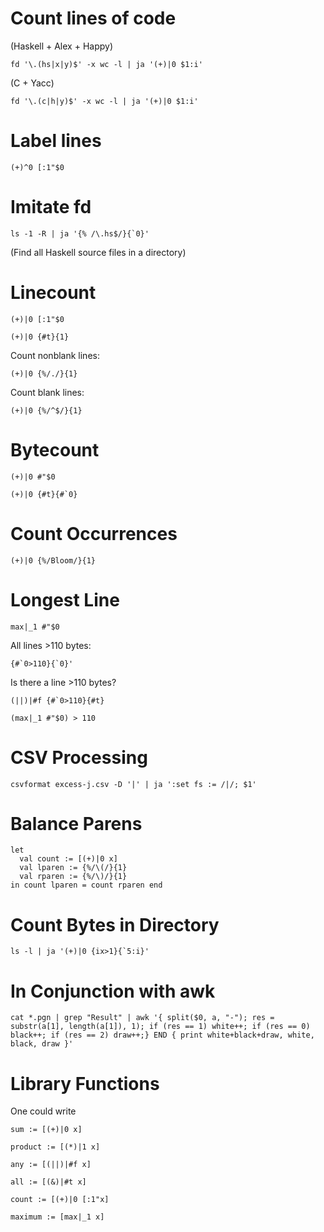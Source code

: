 # Count lines of code

(Haskell + Alex + Happy)

```
fd '\.(hs|x|y)$' -x wc -l | ja '(+)|0 $1:i'
```

(C + Yacc)

```
fd '\.(c|h|y)$' -x wc -l | ja '(+)|0 $1:i'
```

# Label lines

```
(+)^0 [:1"$0
```

# Imitate fd

```
ls -1 -R | ja '{% /\.hs$/}{`0}'
```

(Find all Haskell source files in a directory)

# Linecount

```
(+)|0 [:1"$0
```

```
(+)|0 {#t}{1}
```

Count nonblank lines:

```
(+)|0 {%/./}{1}
```

Count blank lines:

```
(+)|0 {%/^$/}{1}
```

# Bytecount

```
(+)|0 #"$0
```

```
(+)|0 {#t}{#`0}
```

# Count Occurrences

```
(+)|0 {%/Bloom/}{1}
```

# Longest Line

```
max|_1 #"$0
```

All lines >110 bytes:

```
{#`0>110}{`0}'
```

Is there a line >110 bytes?

```
(||)|#f {#`0>110}{#t}
```

```
(max|_1 #"$0) > 110
```

# CSV Processing

```
csvformat excess-j.csv -D '|' | ja ':set fs := /|/; $1'
```

# Balance Parens

```
let
  val count := [(+)|0 x]
  val lparen := {%/\(/}{1}
  val rparen := {%/\)/}{1}
in count lparen = count rparen end
```

# Count Bytes in Directory

```
ls -l | ja '(+)|0 {ix>1}{`5:i}'
```

# In Conjunction with awk

```
cat *.pgn | grep "Result" | awk '{ split($0, a, "-"); res = substr(a[1], length(a[1]), 1); if (res == 1) white++; if (res == 0) black++; if (res == 2) draw++;} END { print white+black+draw, white, black, draw }'
```

# Library Functions

One could write

```
sum := [(+)|0 x]

product := [(*)|1 x]

any := [(||)|#f x]

all := [(&)|#t x]

count := [(+)|0 [:1"x]

maximum := [max|_1 x]
```
